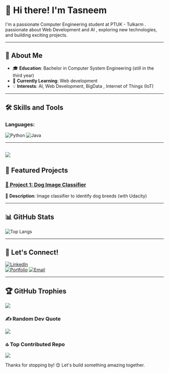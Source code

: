 # 👋 Hi there! I'm Tasneem 

I'm a passionate Computer Engineering student at PTUK - Tulkarm .  passionate about Web Development and AI , exploring new technologies, and building exciting projects.

---

## 🚀 About Me

- 🎓 **Education**: Bachelor in Computer System Engineering (still in the third year)
- 🌱 **Currently Learning**: Web development
- 💡 **Interests**: AI, Web Development, BigData , Internet of Things (IoT)

---

## 🛠️ Skills and Tools

### **Languages**:
![Python](https://img.shields.io/badge/-Python-3776AB?logo=python&logoColor=white)
![Java](https://img.shields.io/badge/-Java-007396?logo=java&logoColor=white)

---
[![](https://visitcount.itsvg.in/api?id=TasneemJarrar&icon=0&color=0)](https://visitcount.itsvg.in)
---

## 📂 Featured Projects

### [📌 Project 1: Dog Image Classifier]([project-link](https://github.com/smilling79/Dog-Image-Classifier))
🚀 **Description**: Image classifier to identify dog breeds (with Udacity)


---

## 📊 GitHub Stats
![Top Langs](https://github-readme-stats.vercel.app/api/top-langs/?username=yourusername&layout=compact&theme=radical)

---

## 🤝 Let's Connect!

[![LinkedIn](https://img.shields.io/badge/-LinkedIn-0077B5?logo=linkedin&logoColor=white)](www.linkedin.com/in/tasneem-jarrar-91440b279)  
[![Portfolio](https://img.shields.io/badge/-Portfolio-000?logo=browserstack&logoColor=white)]([https://yourportfolio.com](https://github.com/smilling79))  
[![Email](https://img.shields.io/badge/-Email-D14836?logo=gmail&logoColor=white)](mailto:tjarrar07@gmail.com)

---


## 🏆 GitHub Trophies
![](https://github-profile-trophy.vercel.app/?username=TasneemJarrar&theme=radical&no-frame=false&no-bg=true&margin-w=4)


### ✍️ Random Dev Quote
![](https://quotes-github-readme.vercel.app/api?type=horizontal&theme=radical)


### 🔝 Top Contributed Repo
![](https://github-contributor-stats.vercel.app/api?username=TasneemJarrar&limit=5&theme=dark&combine_all_yearly_contributions=true)


Thanks for stopping by! 😊 Let's build something amazing together.
